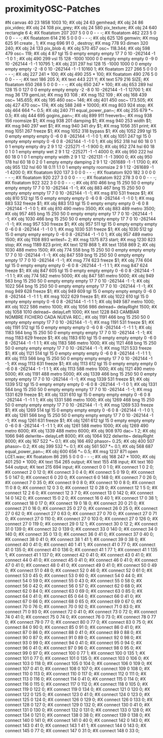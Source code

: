 # proximityOSC-Patches

#N canvas 40 23 1858 1003 10;
#X obj 24 63 gemhead;
#X obj 24 86 pix_video;
#X obj 24 108 pix_grey;
#X obj 24 580 pix_texture;
#X obj 24 640 rectangle 6 4;
#X floatatom 207 207 5 0 0 0 - - -;
#X floatatom 462 223 5 0 0 0 - - -;
#X floatatom 614 216 5 0 0 0 - - -;
#X obj 625 126 gemwin;
#X msg 625 91 create \, 1;
#X msg 696 91 0 \, destroy;
#X msg 778 93 dimen 320 240;
#X obj 24 133 pix_blob 4;
#X obj 570 457 osc~ 118.344;
#X obj 598 479 osc~ 119;
#X obj 4 87 tgl 15 0 empty empty empty 17 7 0 10 -262144 -1 -1 0 1
;
#X obj 490 299 vsl 15 128 -1000 1000 0 0 empty empty empty 0 -9 0 10
-262144 -1 -1 10795 1;
#X obj 231 297 hsl 128 15 -1000 1000 0 0 empty empty empty -2 -8 0
10 -262144 -1 -1 10160 1;
#X floatatom 227 266 5 0 0 0 - - -;
#X obj 227 241 * 100;
#X obj 490 255 * 100;
#X floatatom 490 276 5 0 0 0 - - -;
#X text 186 205 X;
#X text 443 221 Y;
#X text 579 216 SIZE;
#X floatatom 650 268 5 0 0 0 - - -;
#X obj 650 247 * 100;
#X obj 653 289 hsl 128 15 0 127 0 0 empty empty empty -2 -8 0 10 -262144
-1 -1 12700 1;
#X msg 36 179 gemList;
#X msg 93 108 <mode>;
#X msg 152 109 <color-weights>;
#X obj 168 439 osc~ 145.655;
#X obj 195 460 osc~ 146;
#X obj 401 450 osc~ 173.505;
#X obj 427 470 osc~ 174;
#X obj 588 248 * 10000;
#X msg 803 924 stop;
#X obj 464 664 *~ 0.5;
#X obj 240 711 equal_power_pan~;
#X obj 255 679 *~ 0.5;
#X obj 444 695 gogins_pan~;
#X obj 899 911 freeverb~;
#X msg 938 156 roomsize \$1;
#X msg 938 201 damping \$1;
#X msg 940 253 width \$1;
#X msg 940 297 wet \$1;
#X msg 940 341 dry \$1;
#X msg 1056 351 print;
#X msg 1051 267 freeze \$1;
#X msg 1052 318 bypass \$1;
#X obj 1052 299 tgl 15 0 empty empty empty 0 -6 0 8 -262144 -1 -1 0
1;
#X obj 1051 247 tgl 15 0 empty empty empty 0 -6 0 8 -262144 -1 -1 0
1;
#X obj 952 318 hsl 60 18 0 1 0 1 empty empty dry 2 9 1 12 -225271 -1
-1 900 0;
#X obj 952 274 hsl 60 18 0 1 0 1 empty empty wet 2 9 1 12 -225271 -1
-1 4000 0;
#X obj 950 222 hsl 60 18 0 1 0 1 empty empty width 2 9 1 12 -262131
-1 -1 3900 0;
#X obj 950 178 hsl 60 18 0 2 0 1 empty empty damping 2 9 1 12 -261689
-1 -1 1700 0;
#X obj 955 132 hsl 60 18 0.11 1.1 0 1 empty empty roomsize 2 9 1 12
-261689 -1 -1 4200 0;
#X floatatom 920 137 3 0 0 0 - - -;
#X floatatom 920 182 3 0 0 0 - - -;
#X floatatom 920 227 3 0 0 0 - - -;
#X floatatom 922 278 3 0 0 0 - - -;
#X floatatom 922 322 3 0 0 0 - - -;
#X obj 810 466 bng 15 250 50 0 empty empty empty 17 7 0 10 -262144
-1 -1;
#X obj 883 467 bng 15 250 50 0 empty empty empty 17 7 0 10 -262144
-1 -1;
#X msg 810 531 freeze \$1;
#X obj 810 512 tgl 15 0 empty empty empty 0 -6 0 8 -262144 -1 -1 0
1;
#X msg 883 532 freeze \$1;
#X obj 883 513 tgl 15 0 empty empty empty 0 -6 0 8 -262144 -1 -1 0
1;
#X obj 810 490 metro 3500;
#X obj 883 489 metro 3500;
#X obj 957 465 bng 15 250 50 0 empty empty empty 17 7 0 10 -262144
-1 -1;
#X obj 1030 466 bng 15 250 50 0 empty empty empty 17 7 0 10 -262144
-1 -1;
#X msg 957 530 freeze \$1;
#X obj 957 511 tgl 15 0 empty empty empty 0 -6 0 8 -262144 -1 -1 0
1;
#X msg 1030 531 freeze \$1;
#X obj 1030 512 tgl 15 0 empty empty empty 0 -6 0 8 -262144 -1 -1 0
1;
#X obj 957 489 metro 1500;
#X obj 1108 893 writesf~ 2;
#X msg 1375 873 start;
#X msg 1230 823 stop;
#X msg 1189 823 print;
#X text 1219 868 1;
#X text 1358 869 2;
#X obj 1030 488 metro 1500;
#X obj 774 558 bng 15 250 50 0 empty empty empty 17 7 0 10 -262144
-1 -1;
#X obj 847 559 bng 15 250 50 0 empty empty empty 17 7 0 10 -262144
-1 -1;
#X msg 774 623 freeze \$1;
#X obj 774 604 tgl 15 0 empty empty empty 0 -6 0 8 -262144 -1 -1 1
1;
#X msg 847 624 freeze \$1;
#X obj 847 605 tgl 15 0 empty empty empty 0 -6 0 8 -262144 -1 -1 1
1;
#X obj 774 582 metro 5000;
#X obj 847 581 metro 5000;
#X obj 949 563 bng 15 250 50 0 empty empty empty 17 7 0 10 -262144
-1 -1;
#X obj 1022 564 bng 15 250 50 0 empty empty empty 17 7 0 10 -262144
-1 -1;
#X msg 949 628 freeze \$1;
#X obj 949 609 tgl 15 0 empty empty empty 0 -6 0 8 -262144 -1 -1 1
1;
#X msg 1022 629 freeze \$1;
#X obj 1022 610 tgl 15 0 empty empty empty 0 -6 0 8 -262144 -1 -1 1
1;
#X obj 949 587 metro 1000;
#X obj 1022 586 metro 1000;
#X obj 1056 986 delread~ delayRight 1500;
#X obj 1058 1010 delread~ delayLeft 1000;
#X text 1228 843 CAMBIAR NOMBRE FICHERO CADA NUEVA REC.;
#X obj 1191 466 bng 15 250 50 0 empty empty empty 17 7 0 10 -262144
-1 -1;
#X msg 1191 531 freeze \$1;
#X obj 1191 512 tgl 15 0 empty empty empty 0 -6 0 8 -262144 -1 -1 1
1;
#X obj 1183 564 bng 15 250 50 0 empty empty empty 17 7 0 10 -262144
-1 -1;
#X msg 1183 629 freeze \$1;
#X obj 1183 610 tgl 15 0 empty empty empty 0 -6 0 8 -262144 -1 -1 1
1;
#X obj 1183 586 metro 1000;
#X obj 1121 468 bng 15 250 50 0 empty empty empty 17 7 0 10 -262144
-1 -1;
#X msg 1121 533 freeze \$1;
#X obj 1121 514 tgl 15 0 empty empty empty 0 -6 0 8 -262144 -1 -1 1
1;
#X obj 1113 566 bng 15 250 50 0 empty empty empty 17 7 0 10 -262144
-1 -1;
#X msg 1113 631 freeze \$1;
#X obj 1113 612 tgl 15 0 empty empty empty 0 -6 0 8 -262144 -1 -1 1
1;
#X obj 1113 588 metro 1000;
#X obj 1121 490 metro 5000;
#X obj 1191 488 metro 5000;
#X obj 1339 466 bng 15 250 50 0 empty empty empty 17 7 0 10 -262144
-1 -1;
#X msg 1339 531 freeze \$1;
#X obj 1339 512 tgl 15 0 empty empty empty 0 -6 0 8 -262144 -1 -1 0
1;
#X obj 1331 564 bng 15 250 50 0 empty empty empty 17 7 0 10 -262144
-1 -1;
#X msg 1331 629 freeze \$1;
#X obj 1331 610 tgl 15 0 empty empty empty 0 -6 0 8 -262144 -1 -1 1
1;
#X obj 1331 586 metro 1000;
#X obj 1269 468 bng 15 250 50 0 empty empty empty 17 7 0 10 -262144
-1 -1;
#X msg 1269 533 freeze \$1;
#X obj 1269 514 tgl 15 0 empty empty empty 0 -6 0 8 -262144 -1 -1 0
1;
#X obj 1261 566 bng 15 250 50 0 empty empty empty 17 7 0 10 -262144
-1 -1;
#X msg 1261 631 freeze \$1;
#X obj 1261 612 tgl 15 0 empty empty empty 0 -6 0 8 -262144 -1 -1 1
1;
#X obj 1261 588 metro 1000;
#X obj 1269 490 metro 6000;
#X obj 1339 488 metro 6000;
#X obj 908 970 dac~ 1 2;
#X obj 1066 946 delwrite~ delayLeft 8000;
#X obj 1064 922 delwrite~ delayRight 8000;
#X obj 167 522 *~ 0.1;
#X obj 166 492 phasor~ 0.25;
#X obj 400 507 phasor~ 0.2;
#X obj 399 532 *~ 0.1;
#X obj 561 507 *~ 0.1;
#X obj 568 687 equal_power_pan~;
#X obj 600 656 *~ 0.5;
#X msg 1237 871 open LCE1.wav;
#X floatatom 86 295 5 0 0 0 - - -;
#X obj 168 247 * 1000;
#X obj 401 250 * 1000;
#X text 154 265 output;
#X text 155 418 input;
#X text 160 544 output;
#X text 215 694 input;
#X connect 0 0 1 0;
#X connect 1 0 2 0;
#X connect 2 0 12 0;
#X connect 3 0 4 0;
#X connect 5 0 19 0;
#X connect 5 0 147 0;
#X connect 6 0 20 0;
#X connect 6 0 148 0;
#X connect 7 0 26 0;
#X connect 7 0 35 0;
#X connect 9 0 8 0;
#X connect 10 0 8 0;
#X connect 11 0 8 0;
#X connect 12 0 3 0;
#X connect 12 0 28 0;
#X connect 12 1 5 0;
#X connect 12 2 6 0;
#X connect 12 3 7 0;
#X connect 13 0 142 0;
#X connect 14 0 142 0;
#X connect 15 0 2 0;
#X connect 16 0 40 1;
#X connect 17 0 38 1;
#X connect 18 0 17 0;
#X connect 19 0 18 0;
#X connect 20 0 21 0;
#X connect 21 0 16 0;
#X connect 25 0 27 0;
#X connect 26 0 25 0;
#X connect 27 0 62 0;
#X connect 27 0 63 0;
#X connect 27 0 70 0;
#X connect 27 0 71 0;
#X connect 27 0 110 0;
#X connect 27 0 103 0;
#X connect 27 0 126 0;
#X connect 27 0 119 0;
#X connect 29 0 12 1;
#X connect 30 0 12 2;
#X connect 31 0 139 0;
#X connect 32 0 139 0;
#X connect 33 0 140 0;
#X connect 34 0 140 0;
#X connect 35 0 13 0;
#X connect 36 0 41 0;
#X connect 37 0 40 0;
#X connect 38 0 41 0;
#X connect 38 1 41 1;
#X connect 39 0 38 0;
#X connect 40 0 41 0;
#X connect 40 1 41 1;
#X connect 41 0 77 0;
#X connect 41 0 135 0;
#X connect 41 0 136 0;
#X connect 41 1 77 1;
#X connect 41 1 135 1;
#X connect 41 1 137 0;
#X connect 42 0 41 0;
#X connect 43 0 41 0;
#X connect 44 0 41 0;
#X connect 45 0 41 0;
#X connect 46 0 41 0;
#X connect 47 0 41 0;
#X connect 48 0 41 0;
#X connect 49 0 41 0;
#X connect 50 0 49 0;
#X connect 51 0 48 0;
#X connect 52 0 46 0;
#X connect 52 0 61 0;
#X connect 53 0 45 0;
#X connect 53 0 60 0;
#X connect 54 0 44 0;
#X connect 54 0 59 0;
#X connect 55 0 43 0;
#X connect 55 0 58 0;
#X connect 56 0 42 0;
#X connect 56 0 57 0;
#X connect 62 0 68 0;
#X connect 62 0 84 0;
#X connect 63 0 69 0;
#X connect 63 0 85 0;
#X connect 64 0 41 0;
#X connect 65 0 64 0;
#X connect 66 0 41 0;
#X connect 67 0 66 0;
#X connect 68 0 65 0;
#X connect 69 0 67 0;
#X connect 70 0 76 0;
#X connect 70 0 92 0;
#X connect 71 0 83 0;
#X connect 71 0 93 0;
#X connect 72 0 41 0;
#X connect 73 0 72 0;
#X connect 74 0 41 0;
#X connect 75 0 74 0;
#X connect 76 0 73 0;
#X connect 78 0 77 0;
#X connect 79 0 77 0;
#X connect 80 0 77 0;
#X connect 83 0 75 0;
#X connect 84 0 90 0;
#X connect 85 0 91 0;
#X connect 86 0 41 0;
#X connect 87 0 86 0;
#X connect 88 0 41 0;
#X connect 89 0 88 0;
#X connect 90 0 87 0;
#X connect 91 0 89 0;
#X connect 92 0 98 0;
#X connect 93 0 99 0;
#X connect 94 0 41 0;
#X connect 95 0 94 0;
#X connect 96 0 41 0;
#X connect 97 0 96 0;
#X connect 98 0 95 0;
#X connect 99 0 97 0;
#X connect 100 0 77 1;
#X connect 100 0 135 1;
#X connect 101 0 77 0;
#X connect 101 0 135 0;
#X connect 103 0 106 0;
#X connect 103 0 118 0;
#X connect 105 0 104 0;
#X connect 106 0 109 0;
#X connect 107 0 41 0;
#X connect 108 0 107 0;
#X connect 109 0 108 0;
#X connect 110 0 113 0;
#X connect 110 0 117 0;
#X connect 112 0 111 0;
#X connect 113 0 116 0;
#X connect 114 0 41 0;
#X connect 115 0 114 0;
#X connect 116 0 115 0;
#X connect 117 0 112 0;
#X connect 118 0 105 0;
#X connect 119 0 122 0;
#X connect 119 0 134 0;
#X connect 121 0 120 0;
#X connect 122 0 125 0;
#X connect 123 0 41 0;
#X connect 124 0 123 0;
#X connect 125 0 124 0;
#X connect 126 0 129 0;
#X connect 126 0 133 0;
#X connect 128 0 127 0;
#X connect 129 0 132 0;
#X connect 130 0 41 0;
#X connect 131 0 130 0;
#X connect 132 0 131 0;
#X connect 133 0 128 0;
#X connect 134 0 121 0;
#X connect 138 0 38 0;
#X connect 139 0 138 0;
#X connect 140 0 141 0;
#X connect 141 0 40 0;
#X connect 142 0 143 0;
#X connect 143 0 41 0;
#X connect 143 1 41 1;
#X connect 144 0 143 0;
#X connect 145 0 77 0;
#X connect 147 0 31 0;
#X connect 148 0 33 0;
